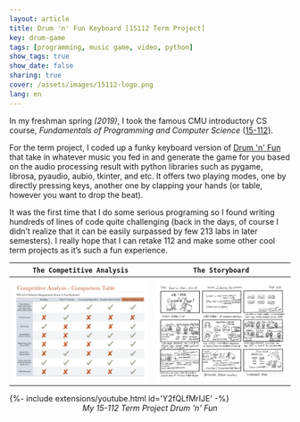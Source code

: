 ```yaml
---
layout: article
title: Drum 'n' Fun Keyboard [15112 Term Project]
key: drum-game
tags: [programming, music game, video, python]
show_tags: true
show_date: false
sharing: true
cover: /assets/images/15112-logo.png
lang: en
---
```


In my freshman spring *(2019)*, I took the famous CMU introductory CS course, *Fundamentals of Programming and Computer Science* ([15-112]). 

<!--more-->

For the term project, I coded up a funky keyboard version of [Drum 'n' Fun][game] that take in whatever music you fed in and generate the game for you based on the audio processing result with python libraries such as pygame, librosa, pyaudio, aubio, tkinter, and etc. It offers two playing modes, one by directly pressing keys, another one by clapping your hands (or table, however you want to drop the beat).

It was the first time that I do some serious programing so I found writing hundreds of lines of code quite challenging (back in the days, of course I didn’t realize that it can be easily surpassed by few 213 labs in later semesters). I really hope that I can retake 112 and make some other cool term projects as it’s such a fun experience. 

| `The Competitive Analysis` | `The Storyboard` |
| -- | -- | 
|![](/assets/images/15112-comparative-analysis.png)|![](/assets/images/15112-storyboard.png)|

<div>{%- include extensions/youtube.html id='Y2fQLfMrIJE' -%}</div>
<center><i>My 15-112 Term Project Drum 'n' Fun</i></center>


[15-112]: http://www.krivers.net/15112-s19/index.html
[game]: https://en.wikipedia.org/wiki/Taiko_no_Tatsujin:_Drum_%27n%27_Fun!